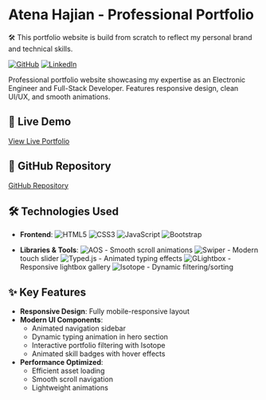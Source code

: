 # Atena Hajian - Professional Portfolio

🛠️ 
This portfolio website is build from scratch to reflect my personal brand and technical skills.

[![GitHub](https://img.shields.io/badge/GitHub-atenahajian-%23121011?style=flat&logo=github)](https://github.com/atenahajian)
[![LinkedIn](https://img.shields.io/badge/LinkedIn-atena--hajian-%230A66C2?style=flat&logo=linkedin)](https://www.linkedin.com/in/atena-hajian/)

Professional portfolio website showcasing my expertise as an Electronic Engineer and Full-Stack Developer. Features responsive design, clean UI/UX, and smooth animations.



## 🚀 Live Demo  
[View Live Portfolio](https://atenahajian.github.io/portfolio/)

## 📝 GitHub Repository
[GitHub Repository](https://github.com/atenahajian/portfolio)

## 🛠️ Technologies Used

- **Frontend**: 
  ![HTML5](https://img.shields.io/badge/-HTML5-E34F26?logo=html5&logoColor=white)
  ![CSS3](https://img.shields.io/badge/-CSS3-1572B6?logo=css3&logoColor=white)
  ![JavaScript](https://img.shields.io/badge/-JavaScript-F7DF1E?logo=javascript&logoColor=black)
  ![Bootstrap](https://img.shields.io/badge/-Bootstrap-7952B3?logo=bootstrap&logoColor=white)

- **Libraries & Tools**:
  ![AOS](https://img.shields.io/badge/-AOS%20(Animate%20On%20Scroll)-black) - Smooth scroll animations
  ![Swiper](https://img.shields.io/badge/-Swiper-6332F6?logo=swiper&logoColor=white) - Modern touch slider
  ![Typed.js](https://img.shields.io/badge/-Typed.js-black) - Animated typing effects
  ![GLightbox](https://img.shields.io/badge/-GLightbox-black) - Responsive lightbox gallery
  ![Isotope](https://img.shields.io/badge/-Isotope-010101) - Dynamic filtering/sorting


## ✨ Key Features

- **Responsive Design**: Fully mobile-responsive layout
- **Modern UI Components**:
  - Animated navigation sidebar
  - Dynamic typing animation in hero section
  - Interactive portfolio filtering with Isotope
  - Animated skill badges with hover effects
- **Performance Optimized**:
  - Efficient asset loading
  - Smooth scroll navigation
  - Lightweight animations



